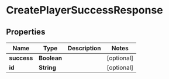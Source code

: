 

# CreatePlayerSuccessResponse


## Properties

| Name | Type | Description | Notes |
|------------ | ------------- | ------------- | -------------|
|**success** | **Boolean** |  |  [optional] |
|**id** | **String** |  |  [optional] |



